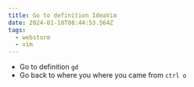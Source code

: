 ```yaml
---
title: Go to definition IdeaVim
date: 2024-01-18T08:44:53.564Z
tags:
  - webstorm
  - vim
---
```

- Go to definition `gd`
- Go back to where you where you came from `ctrl o`